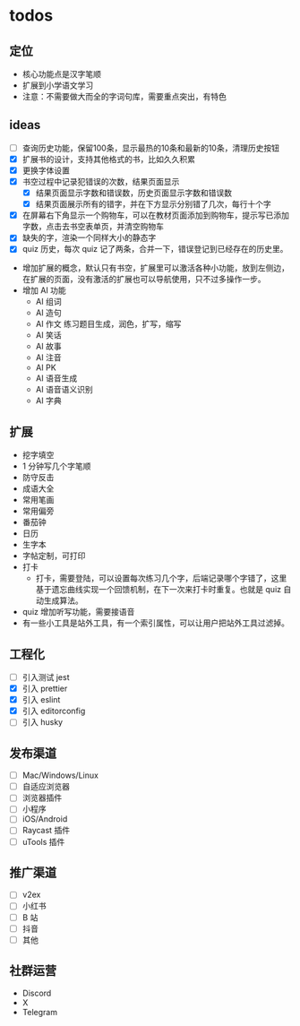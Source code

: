 # todos

## 定位

- 核心功能点是汉字笔顺
- 扩展到小学语文学习
- 注意：不需要做大而全的字词句库，需要重点突出，有特色

## ideas

- [ ] 查询历史功能，保留100条，显示最热的10条和最新的10条，清理历史按钮
- [x] 扩展书的设计，支持其他格式的书，比如久久积累
- [x] 更换字体设置
- [x] 书空过程中记录犯错误的次数，结果页面显示
  - [x] 结果页面显示字数和错误数，历史页面显示字数和错误数
  - [x] 结果页面展示所有的错字，并在下方显示分别错了几次，每行十个字
- [x] 在屏幕右下角显示一个购物车，可以在教材页面添加到购物车，提示写已添加字数，点击去书空表单页，并清空购物车
- [x] 缺失的字，渲染一个同样大小的静态字
- [x] quiz 历史，每次 quiz 记了两条，合并一下，错误登记到已经存在的历史里。
- 增加扩展的概念，默认只有书空，扩展里可以激活各种小功能，放到左侧边，在扩展的页面，没有激活的扩展也可以导航使用，只不过多操作一步。
- 增加 AI 功能
  - AI 组词
  - AI 造句
  - AI 作文
    练习题目生成，润色，扩写，缩写
  - AI 笑话
  - AI 故事
  - AI 注音
  - AI PK
  - AI 语音生成
  - AI 语音语义识别
  - AI 字典

## 扩展

- 挖字填空
- 1 分钟写几个字笔顺
- 防守反击
- 成语大全
- 常用笔画
- 常用偏旁
- 番茄钟
- 日历
- 生字本
- 字帖定制，可打印
- 打卡
  - 打卡，需要登陆，可以设置每次练习几个字，后端记录哪个字错了，这里基于遗忘曲线实现一个回馈机制，在下一次来打卡时重复。也就是 quiz 自动生成算法。
- quiz
  增加听写功能，需要接语音
- 有一些小工具是站外工具，有一个索引属性，可以让用户把站外工具过滤掉。

## 工程化

- [ ] 引入测试 jest
- [x] 引入 prettier
- [x] 引入 eslint
- [x] 引入 editorconfig
- [ ] 引入 husky

## 发布渠道

- [ ] Mac/Windows/Linux
- [ ] 自适应浏览器
- [ ] 浏览器插件
- [ ] 小程序
- [ ] iOS/Android
- [ ] Raycast 插件
- [ ] uTools 插件

## 推广渠道

- [ ] v2ex
- [ ] 小红书
- [ ] B 站
- [ ] 抖音
- [ ] 其他

## 社群运营

- Discord
- X
- Telegram
